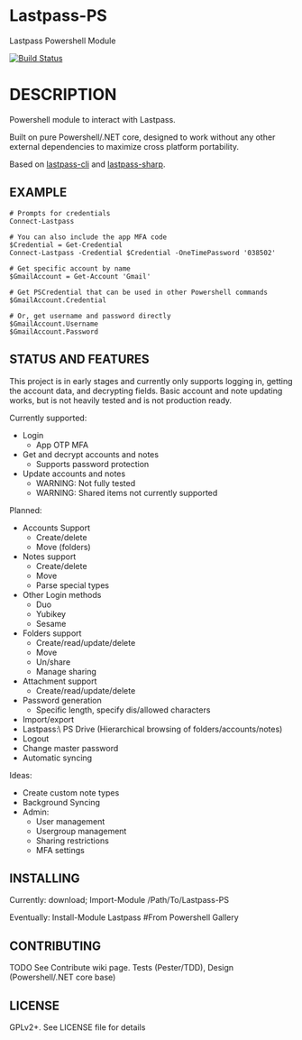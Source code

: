 # Lastpass-PS
Lastpass Powershell Module

[![Build Status](https://dev.azure.com/sacrificialarts/sacrificialarts/_apis/build/status/sjlouder.Lastpass-PS?branchName=master)](https://dev.azure.com/sacrificialarts/sacrificialarts/_build/latest?definitionId=1&branchName=master)

DESCRIPTION
=======
Powershell module to interact with Lastpass.
 
Built on pure Powershell/.NET core, designed to work without any other external dependencies to maximize cross platform portability.

Based on [lastpass-cli](https://github.com/lastpass/lastpass-cli) and [lastpass-sharp](https://github.com/detunized/lastpass-sharp).

EXAMPLE
---
```
# Prompts for credentials
Connect-Lastpass

# You can also include the app MFA code
$Credential = Get-Credential
Connect-Lastpass -Credential $Credential -OneTimePassword '038502'

# Get specific account by name
$GmailAccount = Get-Account 'Gmail'

# Get PSCredential that can be used in other Powershell commands
$GmailAccount.Credential

# Or, get username and password directly
$GmailAccount.Username
$GmailAccount.Password
```

STATUS AND FEATURES
---
This project is in early stages and currently only supports logging in, getting the account data, and decrypting fields. Basic account and note updating works, but is not heavily tested and is not production ready.

Currently supported:
* Login
	* App OTP MFA
* Get and decrypt accounts and notes
	* Supports password protection
* Update accounts and notes
	* WARNING: Not fully tested
	* WARNING: Shared items not currently supported

Planned:
* Accounts Support
	* Create/delete
	* Move (folders)
* Notes support
	* Create/delete
	* Move
	* Parse special types
* Other Login methods
	* Duo
	* Yubikey
	* Sesame
* Folders support
	* Create/read/update/delete
	* Move
	* Un/share
	* Manage sharing
* Attachment support
	* Create/read/update/delete
* Password generation
	* Specific length, specify dis/allowed characters
* Import/export
* Lastpass:\ PS Drive (Hierarchical browsing of folders/accounts/notes) 
* Logout
* Change master password
* Automatic syncing

Ideas:
* Create custom note types
* Background Syncing
* Admin:
	* User management
	* Usergroup management
	* Sharing restrictions
	* MFA settings


INSTALLING
---
Currently: download; Import-Module /Path/To/Lastpass-PS

Eventually: Install-Module Lastpass #From Powershell Gallery

CONTRIBUTING
---
TODO
See Contribute wiki page.
Tests (Pester/TDD), Design (Powershell/.NET core base)

LICENSE
---
GPLv2+. See LICENSE file for details
